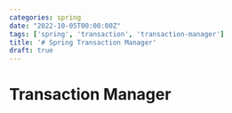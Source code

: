 ```yaml
---
categories: spring
date: "2022-10-05T00:00:00Z"
tags: ['spring', 'transaction', 'transaction-manager']
title: '# Spring Transaction Manager'
draft: true
---
```


# Transaction Manager

